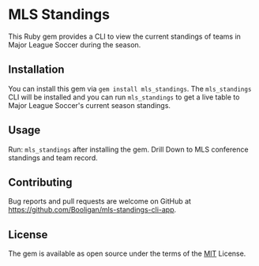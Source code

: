 # MLS Standings

This Ruby gem provides a CLI to view the current standings of teams in Major League Soccer during the season.

## Installation

You can install this gem via ```gem install mls_standings```. The ```mls_standings``` CLI will be installed and you can run ```mls_standings``` to get a live table to Major League Soccer's current season standings.

## Usage

Run: ```mls_standings``` after installing the gem.
Drill Down to MLS conference standings and team record.

## Contributing

Bug reports and pull requests are welcome on GitHub at https://github.com/Booligan/mls-standings-cli-app.

## License

The gem is available as open source under the terms of the [MIT](../LICENSE.md) License.
